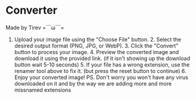 # Converter
Made by Tirev =￣ω￣=

1. Upload your image file using the "Choose File" button.
        2. Select the desired output format (PNG, JPG, or WebP).
        3. Click the "Convert" button to process your image.
        4. Preview the converted image and download it using the provided link. (if it isn't showing up the download button wait 5-10 seconds)
        5. If your file has a wrong extension, use the renamer tool above to fix it. (but press the reset button to continue)
        6. Enjoy your converted image!
        PS. Don't worry you won't have any virus downloaded on it and by the way we are adding more and more missnamed extensions